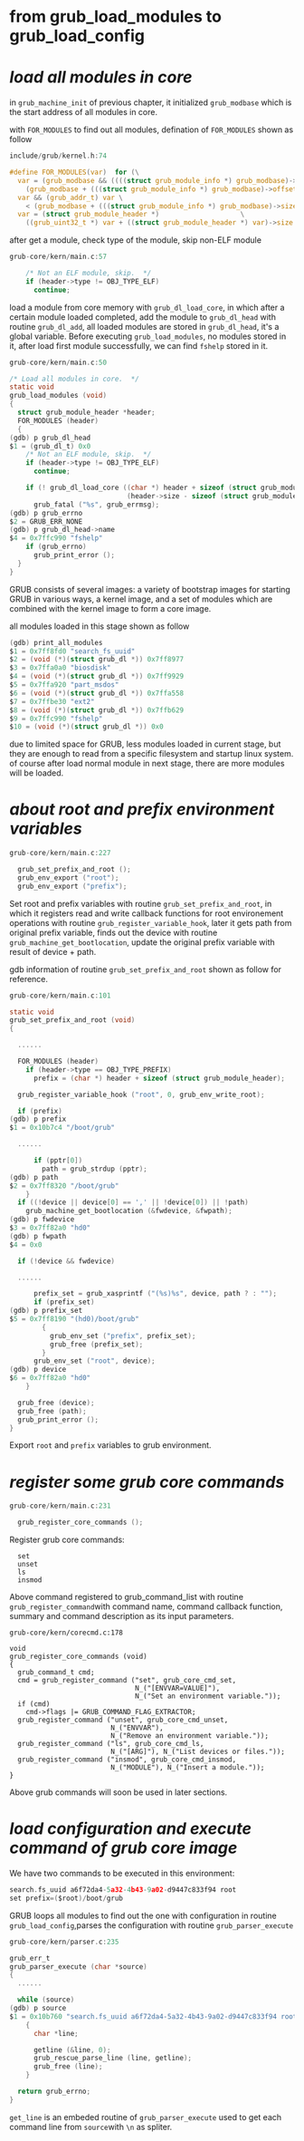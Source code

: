 # from grub\_load\_modules to grub\_load\_config

# _load all modules in core_

in `grub_machine_init` of previous chapter, it initialized `grub_modbase` which is the start address of all modules in core.

with `FOR_MODULES` to find out all modules, defination of `FOR_MODULES` shown as follow

```c
include/grub/kernel.h:74

#define FOR_MODULES(var)  for (\
  var = (grub_modbase && ((((struct grub_module_info *) grub_modbase)->magic) == GRUB_MODULE_MAGIC)) ? (struct grub_module_header *) \
    (grub_modbase + (((struct grub_module_info *) grub_modbase)->offset)) : 0;\
  var && (grub_addr_t) var \
    < (grub_modbase + (((struct grub_module_info *) grub_modbase)->size));    \
  var = (struct grub_module_header *)                    \
    ((grub_uint32_t *) var + ((struct grub_module_header *) var)->size / 4))
```

after get a module, check type of the module, skip non-ELF module

```c
grub-core/kern/main.c:57

    /* Not an ELF module, skip.  */
    if (header->type != OBJ_TYPE_ELF)
      continue;
```

load a module from core memory with `grub_dl_load_core`, in which after a certain module loaded completed, add the module to `grub_dl_head` with routine `grub_dl_add`, all loaded modules are stored in `grub_dl_head`, it's a global variable. Before executing `grub_load_modules`, no modules stored in it, after load first module successfully, we can find `fshelp` stored in it.

```c
grub-core/kern/main.c:50

/* Load all modules in core.  */
static void
grub_load_modules (void)
{
  struct grub_module_header *header;
  FOR_MODULES (header)
  {
(gdb) p grub_dl_head
$1 = (grub_dl_t) 0x0
    /* Not an ELF module, skip.  */
    if (header->type != OBJ_TYPE_ELF)
      continue;

    if (! grub_dl_load_core ((char *) header + sizeof (struct grub_module_header),
                             (header->size - sizeof (struct grub_module_header))))
      grub_fatal ("%s", grub_errmsg);
(gdb) p grub_errno 
$2 = GRUB_ERR_NONE
(gdb) p grub_dl_head->name
$4 = 0x7ffc990 "fshelp"
    if (grub_errno)
      grub_print_error ();
  }
}
```

GRUB consists of several images: a variety of bootstrap images for starting GRUB in various ways, a kernel image, and a set of modules which are combined with the kernel image to form a core image.

all modules loaded in this stage shown as follow

```c
(gdb) print_all_modules 
$1 = 0x7ff8fd0 "search_fs_uuid"
$2 = (void (*)(struct grub_dl *)) 0x7ff8977
$3 = 0x7ffa0a0 "biosdisk"
$4 = (void (*)(struct grub_dl *)) 0x7ff9929
$5 = 0x7ffa920 "part_msdos"
$6 = (void (*)(struct grub_dl *)) 0x7ffa558
$7 = 0x7ffbe30 "ext2"
$8 = (void (*)(struct grub_dl *)) 0x7ffb629
$9 = 0x7ffc990 "fshelp"
$10 = (void (*)(struct grub_dl *)) 0x0
```

due to limited space for GRUB, less modules loaded in current stage, but they are enough to read from a specific filesystem and startup linux system. of course after load normal module in next stage, there are more modules will be loaded.

# _about root and prefix environment variables_

```c
grub-core/kern/main.c:227

  grub_set_prefix_and_root ();
  grub_env_export ("root");
  grub_env_export ("prefix");
```

Set root and prefix variables with routine `grub_set_prefix_and_root`, in which it registers read and write callback functions for root environement operations with routine `grub_register_variable_hook`, later it gets path from original prefix variable, finds out the device with routine `grub_machine_get_bootlocation`, update the original prefix variable with result of device + path.

gdb information of routine `grub_set_prefix_and_root` shown as follow for reference.

```c
grub-core/kern/main.c:101

static void
grub_set_prefix_and_root (void)
{

  ......

  FOR_MODULES (header)
    if (header->type == OBJ_TYPE_PREFIX)
      prefix = (char *) header + sizeof (struct grub_module_header);

  grub_register_variable_hook ("root", 0, grub_env_write_root);

  if (prefix)
(gdb) p prefix
$1 = 0x10b7c4 "/boot/grub"

  ......

      if (pptr[0])
        path = grub_strdup (pptr);
(gdb) p path
$2 = 0x7ff8320 "/boot/grub"
    }
  if ((!device || device[0] == ',' || !device[0]) || !path)
    grub_machine_get_bootlocation (&fwdevice, &fwpath);
(gdb) p fwdevice 
$3 = 0x7ff82a0 "hd0"
(gdb) p fwpath 
$4 = 0x0

  if (!device && fwdevice)

  ......

      prefix_set = grub_xasprintf ("(%s)%s", device, path ? : "");
      if (prefix_set)
(gdb) p prefix_set
$5 = 0x7ff8190 "(hd0)/boot/grub"
        {
          grub_env_set ("prefix", prefix_set);
          grub_free (prefix_set);
        }
      grub_env_set ("root", device);
(gdb) p device
$6 = 0x7ff82a0 "hd0"
    }

  grub_free (device);
  grub_free (path);
  grub_print_error ();
}
```

Export `root` and `prefix` variables to grub environment.

# _register some grub core commands_

```c
grub-core/kern/main.c:231

  grub_register_core_commands ();
```

Register grub core commands:

```
  set
  unset
  ls
  insmod
```

Above command registered to grub\_command\_list with routine `grub_register_command`with command name, command callback function, summary and command description as its input parameters.

```grub\_register\_core\_commands
grub-core/kern/corecmd.c:178

void
grub_register_core_commands (void)
{
  grub_command_t cmd;
  cmd = grub_register_command ("set", grub_core_cmd_set,
                               N_("[ENVVAR=VALUE]"),
                               N_("Set an environment variable."));
  if (cmd)
    cmd->flags |= GRUB_COMMAND_FLAG_EXTRACTOR;
  grub_register_command ("unset", grub_core_cmd_unset,
                         N_("ENVVAR"),
                         N_("Remove an environment variable."));
  grub_register_command ("ls", grub_core_cmd_ls,
                         N_("[ARG]"), N_("List devices or files."));
  grub_register_command ("insmod", grub_core_cmd_insmod,
                         N_("MODULE"), N_("Insert a module."));
}
```

Above grub commands will soon be used in later sections.

# _load configuration and execute command of grub core image_

We have two commands to be executed in this environment:

```c
search.fs_uuid a6f72da4-5a32-4b43-9a02-d9447c833f94 root
set prefix=($root)/boot/grub
```

GRUB loops all modules to find out the one with configuration in routine `grub_load_config`,parses the configuration with routine `grub_parser_execute`

```c
grub-core/kern/parser.c:235

grub_err_t
grub_parser_execute (char *source)
{
  ......

  while (source)
(gdb) p source 
$1 = 0x10b760 "search.fs_uuid a6f72da4-5a32-4b43-9a02-d9447c833f94 root  \nset prefix=($root)/boot/grub\n"
    {
      char *line;

      getline (&line, 0);
      grub_rescue_parse_line (line, getline);
      grub_free (line);
    }

  return grub_errno;
}
```

`get_line` is an embeded routine of `grub_parser_execute` used to get each command line from `source`with `\n` as spliter.

